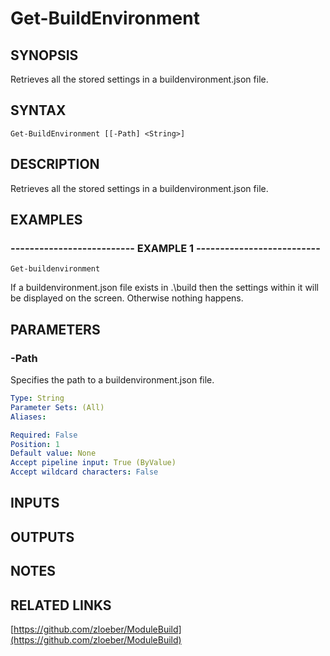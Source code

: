 ﻿---
external help file: ModuleBuild-help.xml
online version: https://github.com/zloeber/ModuleBuild
schema: 2.0.0
---

# Get-BuildEnvironment

## SYNOPSIS
Retrieves all the stored settings in a buildenvironment.json file.

## SYNTAX

```
Get-BuildEnvironment [[-Path] <String>]
```

## DESCRIPTION
Retrieves all the stored settings in a buildenvironment.json file.

## EXAMPLES

### -------------------------- EXAMPLE 1 --------------------------
```
Get-buildenvironment
```

If a buildenvironment.json file exists in .\build then the settings within it will be displayed on the screen.
Otherwise nothing happens.

## PARAMETERS

### -Path
Specifies the path to a buildenvironment.json file.

```yaml
Type: String
Parameter Sets: (All)
Aliases: 

Required: False
Position: 1
Default value: None
Accept pipeline input: True (ByValue)
Accept wildcard characters: False
```

## INPUTS

## OUTPUTS

## NOTES

## RELATED LINKS

[https://github.com/zloeber/ModuleBuild](https://github.com/zloeber/ModuleBuild)

